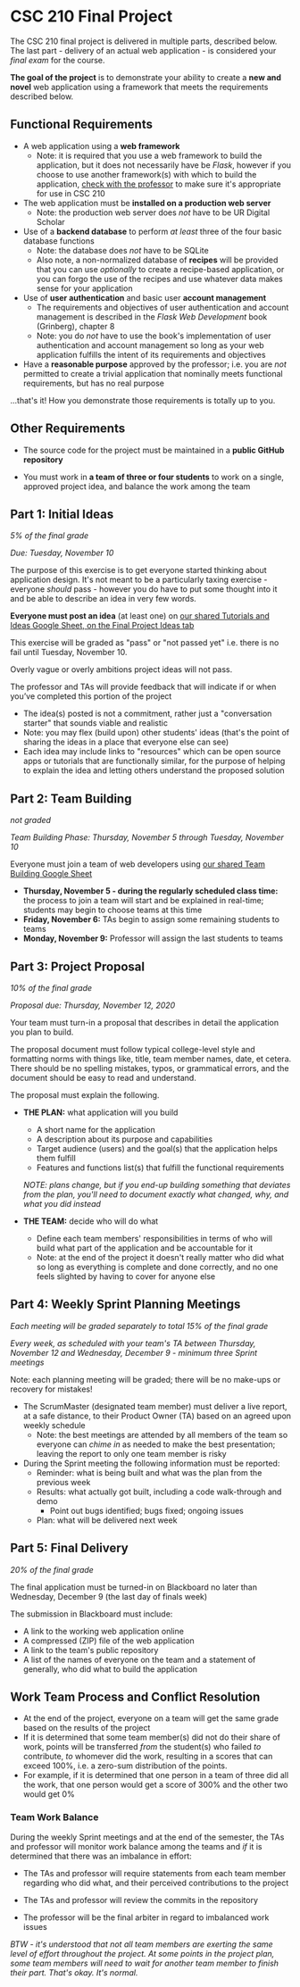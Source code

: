 # CSC 210 Final Project

The CSC 210 final project is delivered in multiple parts, described below.  The last part - delivery of an actual web application - is considered your *final exam* for the course.

**The goal of the project** is to demonstrate your ability to create a **new and novel** web application using a framework that meets the requirements described below.

## Functional Requirements

- A web application using a **web framework**
  - Note: it is required that you use a web framework to build the application, but it does not necessarily have be *Flask*, however if you choose to use another framework(s) with which to build the application, <u>check with the professor</u> to make sure it's appropriate for use in CSC 210
- The web application must be **installed on a production web server** 
  - Note: the production web server does *not* have to be UR Digital Scholar
- Use of a **backend database** to perform *at least* three of the four basic database functions
  - Note: the database does *not* have to be SQLite
  - Also note, a non-normalized database of **recipes** will be provided that you can use *optionally* to create a recipe-based application, or you can forgo the use of the recipes and use whatever data makes sense for your application
- Use of **user authentication** and basic user **account management**
  - The requirements and objectives of user authentication and account management is described in the *Flask Web Development* book (Grinberg), chapter 8
  - Note: you do *not* have to use the book's implementation of user authentication and account management so long as your web application fulfills the intent of its requirements and objectives
- Have a **reasonable purpose** approved by the professor; i.e. you are *not* permitted to create a trivial application that nominally meets functional requirements, but has no real purpose

...that's it!  How you demonstrate those requirements is totally up to you.

## Other Requirements

- The source code for the project must be maintained in a **public GitHub repository**

- You must work in **a team of three or four students** to work on a single, approved project idea, and balance the work among the team

## Part 1: Initial Ideas

*5% of the final grade*

*Due: Tuesday, November 10*

The purpose of this exercise is to get everyone started thinking about application design. It's not meant to be a particularly taxing exercise - everyone *should* pass - however you do have to put some thought into it and be able to describe an idea in very few words.

**Everyone must post an idea** (at least one) on [our shared Tutorials and Ideas Google Sheet, on the Final Project Ideas tab](https://docs.google.com/spreadsheets/d/1sLVw6UWpY4K66Z32Xu3Pw9Lp-xgXGgagto_YrTUl35w/edit#gid=52214594)

This exercise will be graded as "pass" or "not passed yet" i.e. there is no fail until Tuesday, November 10.

Overly vague or overly ambitions project ideas will not pass.

The professor and TAs will provide feedback that will indicate if or when you’ve completed this portion of the project

- The idea(s) posted is not a commitment, rather just a "conversation starter" that sounds viable and realistic
- Note: you may flex (build upon) other students' ideas (that's the point of sharing the ideas in a place that everyone else can see)
- Each idea may include links to "resources" which can be open source apps or tutorials that are functionally similar, for the purpose of helping to explain the idea and letting others understand the proposed solution

## Part 2: Team Building

*not graded*

*Team Building Phase: Thursday, November 5 through Tuesday, November 10*

Everyone must join a team of web developers using [our shared Team Building Google Sheet](https://docs.google.com/spreadsheets/d/1ou9MFoP_8cb3TCGpfL0PIDeA_1bNWJTsWqM2GshVYIs/edit#gid=0)

- **Thursday, November 5 - during the regularly scheduled class time:** the process to join a team will start and be explained in real-time; students may begin to choose teams at this time
- **Friday, November 6:** TAs begin to assign some remaining students to teams
- **Monday, November 9:** Professor will assign the last students to teams

## Part 3: Project Proposal

*10% of the final grade*

*Proposal due: Thursday, November 12, 2020*

Your team must turn-in a proposal that describes in detail the application you plan to build.  

The proposal document must follow typical college-level style and formatting norms with things like, title, team member names, date, et cetera.  There should be no spelling mistakes, typos, or grammatical errors, and the document should be easy to read and understand.

The proposal must explain the following.

- **THE PLAN:** what application will you build 
  
  - A short name for the application
  - A description about its purpose and capabilities
  - Target audience (users) and the goal(s) that the application helps them fulfill
  - Features and functions list(s) that fulfill the functional requirements
  
  *NOTE: plans change, but if you end-up building something that deviates from the plan, you'll need to document exactly what changed, why, and what you did instead*
  
- **THE TEAM:** decide who will do what
  
  - Define each team members' responsibilities in terms of who will build what part of the application and be accountable for it
  - Note: at the end of the project it doesn't really matter who did what so long as everything is complete and done correctly, and no one feels slighted by having to cover for anyone else

## Part 4: Weekly Sprint Planning Meetings

*Each meeting will be graded separately to total 15% of the final grade*

*Every week, as scheduled with your team's TA between Thursday, November 12 and Wednesday, December 9 - minimum three Sprint meetings*

Note: each planning meeting will be graded; there will be no make-ups or recovery for mistakes!  

- The ScrumMaster (designated team member) must deliver a live report, at a safe distance, to their Product Owner (TA) based on an agreed upon weekly schedule
  - Note: the best meetings are attended by all members of the team so everyone can *chime in* as needed to make the best presentation; leaving the report to only one team member is risky
- During the Sprint meeting the following information must be reported:
  - Reminder: what is being built and what was the plan from the previous week
  - Results: what actually got built, including a code walk-through and demo
    - Point out bugs identified; bugs fixed; ongoing issues
  - Plan: what will be delivered next week

## Part 5: Final Delivery

*20% of the final grade*

The final application must be turned-in on Blackboard no later than Wednesday, December 9 (the last day of finals week)

The submission in Blackboard must include:

- A link to the working web application online
- A compressed (ZIP) file of the web application
- A link to the team's public repository
- A list of the names of everyone on the team and a statement of generally, who did what to build the application

## Work Team Process and Conflict Resolution

- At the end of the project, everyone on a team will get the same grade based on the results of the project
- If it is determined that some team member(s) did not do their share of work, points will be transferred *from* the student(s) who failed *to* contribute, *to* whomever did the work, resulting in a scores that can exceed 100%, i.e. a zero-sum distribution of the points.  
- For example, if it is determined that one person in a team of three did all the work, that one person would get a score of 300% and the other two would get 0%

### Team Work Balance

During the weekly Sprint meetings and at the end of the semester, the TAs and professor will monitor work balance among the teams and *if* it is determined that there was an imbalance in effort:

- The TAs and professor will require statements from each team member regarding who did what, and their perceived contributions to the project
- The TAs and professor will review the commits in the repository

- The professor will be the final arbiter in regard to imbalanced work issues

*BTW - it's understood that not all team members are exerting the same level of effort throughout the project. At some points in the project plan, some team members will need to wait for another team member to finish their part.  That's okay.  It's normal.*

